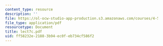 ```yaml
---
content_type: resource
description: ''
file: https://ol-ocw-studio-app-production.s3.amazonaws.com/courses/4-580-inquiry-into-computation-and-design-fall-2006/ff58232e21883b94ec0feb734cf586f2_lect7c.pdf
file_type: application/pdf
resourcetype: Document
title: lect7c.pdf
uid: ff58232e-2188-3b94-ec0f-eb734cf586f2
---
```

